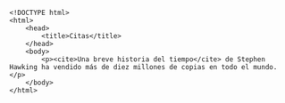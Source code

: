 <code>
&lt;!DOCTYPE html&gt;
&lt;html&gt;
    &lt;head&gt;
        &lt;title&gt;Citas&lt;/title&gt;
    &lt;/head&gt;
    &lt;body&gt;
        &lt;p&gt;&lt;cite&gt;Una breve historia del tiempo&lt;/cite&gt; de Stephen Hawking ha vendido más de diez millones de copias en todo el mundo.&lt;/p&gt;
    &lt;/body&gt;
&lt;/html&gt;
</code>